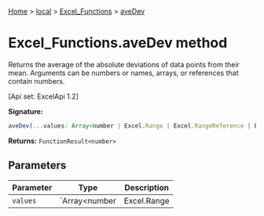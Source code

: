 [Home](./index) &gt; [local](local.md) &gt; [Excel\_Functions](local.excel_functions.md) &gt; [aveDev](local.excel_functions.avedev.md)

# Excel\_Functions.aveDev method

Returns the average of the absolute deviations of data points from their mean. Arguments can be numbers or names, arrays, or references that contain numbers. 

 \[Api set: ExcelApi 1.2\]

**Signature:**
```javascript
aveDev(...values: Array<number | Excel.Range | Excel.RangeReference | Excel.FunctionResult<any>>): FunctionResult<number>;
```
**Returns:** `FunctionResult<number>`

## Parameters

|  Parameter | Type | Description |
|  --- | --- | --- |
|  `values` | `Array<number | Excel.Range | Excel.RangeReference | Excel.FunctionResult<any>>` |  |

